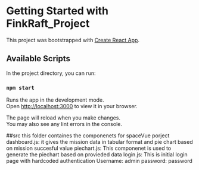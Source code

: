 # Getting Started with FinkRaft_Project

This project was bootstrapped with [Create React App](https://github.com/facebook/create-react-app).

## Available Scripts

In the project directory, you can run:

### `npm start`

Runs the app in the development mode.\
Open [http://localhost:3000](http://localhost:3000) to view it in your browser.

The page will reload when you make changes.\
You may also see any lint errors in the console.

##src
this folder containes the componenets  for spaceVue porject
dashboard.js:
  it gives the mission data in tabular format and pie chart based on mission succesful value
piechart.js:
  This componenet is used to generate the piechart based on provieded data
login.js:
  This is initial login page with hardcoded authentication
  Username: admin
  password: password
